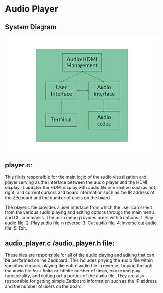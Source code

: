 # Audio Player 

## System Diagram 
![image](playerSD.png)

## player.c:

This file is responsible for the main logic of the audio visualization and player serving as the interface between the audio player and the HDMI display. It updates the HDMI display with audio file information such as left, right, and current cursors and board information such as the IP address of the Zedboard and the number of users on the board. 

The player.c file provides a user interface from which the user can select from the various audio playing and editing options through the main menu and CLI commands. 
The main menu provides users with 5 options: 1. Play audio file, 2. Play audio file in reverse, 3. Cut audio file, 4. Inverse cut audio file, 5. Exit. 

## audio_player.c /audio_player.h file:

These files are responsible for all of the audio playing and editing that can be performed on the Zedboard. This includes playing the audio file within specified cursors, playing the entire audio file in reverse, looping through the audio file for a finite or infinite number of times, pause and play functionality, and cutting out a portion of the audio file. They are also responsible for getting simple Zedboard information such as the IP address and the number of users on the board. 


